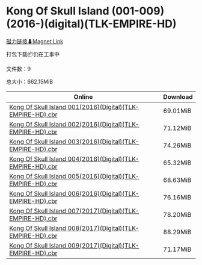 # Kong Of Skull Island (001-009)(2016-)(digital)(TLK-EMPIRE-HD)

[磁力链接⬇Magnet Link](magnet:?xt=urn:btih:aae350037cdce3ddb9afc171ec06e08f24f177c9&dn=Kong%20Of%20Skull%20Island%20%28001-009%29%282016-%29%28digital%29%28TLK-EMPIRE-HD%29)

打包下载📦仍在工事中

文件数：9

总大小：662.15MiB

Online | Download
--- | ---
[Kong Of Skull Island 001(2016)(Digital)(TLK-EMPIRE-HD).cbr](https://github.com/alicewish/markdown/blob/master/comic/Kong-Of-Skull-Island-001-2016-Digital-TLK-EMPIRE-HD-cbr.md) | 69.01MiB
[Kong Of Skull Island 002(2016)(Digital)(TLK-EMPIRE-HD).cbr](https://github.com/alicewish/markdown/blob/master/comic/Kong-Of-Skull-Island-002-2016-Digital-TLK-EMPIRE-HD-cbr.md) | 71.12MiB
[Kong Of Skull Island 003(2016)(Digital)(TLK-EMPIRE-HD).cbr](https://github.com/alicewish/markdown/blob/master/comic/Kong-Of-Skull-Island-003-2016-Digital-TLK-EMPIRE-HD-cbr.md) | 74.26MiB
[Kong Of Skull Island 004(2016)(Digital)(TLK-EMPIRE-HD).cbr](https://github.com/alicewish/markdown/blob/master/comic/Kong-Of-Skull-Island-004-2016-Digital-TLK-EMPIRE-HD-cbr.md) | 65.32MiB
[Kong Of Skull Island 005(2016)(Digital)(TLK-EMPIRE-HD).cbr](https://github.com/alicewish/markdown/blob/master/comic/Kong-Of-Skull-Island-005-2016-Digital-TLK-EMPIRE-HD-cbr.md) | 68.63MiB
[Kong Of Skull Island 006(2016)(Digital)(TLK-EMPIRE-HD).cbr](https://github.com/alicewish/markdown/blob/master/comic/Kong-Of-Skull-Island-006-2016-Digital-TLK-EMPIRE-HD-cbr.md) | 76.16MiB
[Kong Of Skull Island 007(2017)(Digital)(TLK-EMPIRE-HD).cbr](https://github.com/alicewish/markdown/blob/master/comic/Kong-Of-Skull-Island-007-2017-Digital-TLK-EMPIRE-HD-cbr.md) | 78.20MiB
[Kong Of Skull Island 008(2017)(Digital)(TLK-EMPIRE-HD).cbr](https://github.com/alicewish/markdown/blob/master/comic/Kong-Of-Skull-Island-008-2017-Digital-TLK-EMPIRE-HD-cbr.md) | 88.29MiB
[Kong Of Skull Island 009(2017)(Digital)(TLK-EMPIRE-HD).cbr](https://github.com/alicewish/markdown/blob/master/comic/Kong-Of-Skull-Island-009-2017-Digital-TLK-EMPIRE-HD-cbr.md) | 71.17MiB